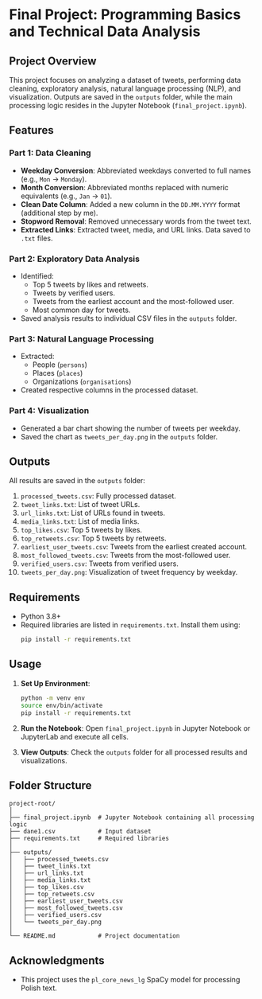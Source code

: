 # Final Project: Programming Basics and Technical Data Analysis

## Project Overview
This project focuses on analyzing a dataset of tweets, performing data cleaning, exploratory analysis, natural language processing (NLP), and visualization. Outputs are saved in the `outputs` folder, while the main processing logic resides in the Jupyter Notebook (`final_project.ipynb`).

## Features
### Part 1: Data Cleaning
- **Weekday Conversion**: Abbreviated weekdays converted to full names (e.g., `Mon` -> `Monday`).
- **Month Conversion**: Abbreviated months replaced with numeric equivalents (e.g., `Jan` -> `01`).
- **Clean Date Column**: Added a new column in the `DD.MM.YYYY` format (additional step by me).
- **Stopword Removal**: Removed unnecessary words from the tweet text.
- **Extracted Links**: Extracted tweet, media, and URL links. Data saved to `.txt` files.

### Part 2: Exploratory Data Analysis
- Identified:
  - Top 5 tweets by likes and retweets.
  - Tweets by verified users.
  - Tweets from the earliest account and the most-followed user.
  - Most common day for tweets.
- Saved analysis results to individual CSV files in the `outputs` folder.

### Part 3: Natural Language Processing
- Extracted:
  - People (`persons`)
  - Places (`places`)
  - Organizations (`organisations`)
- Created respective columns in the processed dataset.

### Part 4: Visualization
- Generated a bar chart showing the number of tweets per weekday.
- Saved the chart as `tweets_per_day.png` in the `outputs` folder.

## Outputs
All results are saved in the `outputs` folder:
1. `processed_tweets.csv`: Fully processed dataset.
2. `tweet_links.txt`: List of tweet URLs.
3. `url_links.txt`: List of URLs found in tweets.
4. `media_links.txt`: List of media links.
5. `top_likes.csv`: Top 5 tweets by likes.
6. `top_retweets.csv`: Top 5 tweets by retweets.
7. `earliest_user_tweets.csv`: Tweets from the earliest created account.
8. `most_followed_tweets.csv`: Tweets from the most-followed user.
9. `verified_users.csv`: Tweets from verified users.
10. `tweets_per_day.png`: Visualization of tweet frequency by weekday.

## Requirements
- Python 3.8+
- Required libraries are listed in `requirements.txt`. Install them using:
  ```bash
  pip install -r requirements.txt
  ```

## Usage
1. **Set Up Environment**:
   ```bash
   python -m venv env
   source env/bin/activate
   pip install -r requirements.txt
   ```

2. **Run the Notebook**:
   Open `final_project.ipynb` in Jupyter Notebook or JupyterLab and execute all cells.

3. **View Outputs**:
   Check the `outputs` folder for all processed results and visualizations.

## Folder Structure
```
project-root/
│
├── final_project.ipynb  # Jupyter Notebook containing all processing logic
├── dane1.csv            # Input dataset
├── requirements.txt     # Required libraries
│
├── outputs/
│   ├── processed_tweets.csv
│   ├── tweet_links.txt
│   ├── url_links.txt
│   ├── media_links.txt
│   ├── top_likes.csv
│   ├── top_retweets.csv
│   ├── earliest_user_tweets.csv
│   ├── most_followed_tweets.csv
│   ├── verified_users.csv
│   └── tweets_per_day.png
│
└── README.md            # Project documentation
```

## Acknowledgments
- This project uses the `pl_core_news_lg` SpaCy model for processing Polish text.
